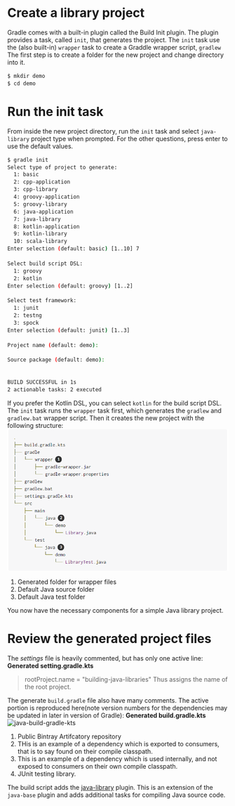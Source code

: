 # Create a library project
Gradle comes with a built-in plugin called the Build Init plugin. The plugin provides a task, called `init`, that generates the project. The `init` task use the (also built-in) `wrapper` task to create a Graddle wrapper script, `gradlew`
The first step is to create a folder for the new project and change directory into it.
```bash
$ mkdir demo
$ cd demo
```
# Run the init task
From inside the new project directory, run the `init` task and select `java-library` project type when prompted. For the other questions, press enter to use the default values.
```bash
$ gradle init
Select type of project to generate:
  1: basic
  2: cpp-application
  3: cpp-library
  4: groovy-application
  5: groovy-library
  6: java-application
  7: java-library
  8: kotlin-application
  9: kotlin-library
  10: scala-library
Enter selection (default: basic) [1..10] 7

Select build script DSL:
  1: groovy
  2: kotlin
Enter selection (default: groovy) [1..2]

Select test framework:
  1: junit
  2: testng
  3: spock
Enter selection (default: junit) [1..3]

Project name (default: demo):

Source package (default: demo):


BUILD SUCCESSFUL in 1s
2 actionable tasks: 2 executed
```
If you prefer the Kotlin DSL, you can select `kotlin` for the build script DSL.
The `init` task runs the `wrapper` task first, which generates the `gradlew` and `gradlew.bat` wrapper script. Then it creates the new project with the following structure:
![Java Gradle Project](assets/java-gradle-project.png)

1. Generated folder for wrapper files
2. Default Java source folder
3. Default Java test folder

You now have the necessary components for a simple Java library project.

# Review the generated project files
The *settings* file is heavily commented, but has only one active line:
**Generated setting.gradle.kts**
> rootProject.name = "building-java-libraries"
Thus assigns the name of the root project.

The generate `build.gradle` file also have many comments. The active portion is reproduced here(note version numbers for the dependencies may be updated in later in version of Gradle):
**Generated build.gradle.kts**
![java-build-gradle-kts](assests/java-build-gradle-kts.png)

1. Public Bintray Artifcatory repository
2. THis is an example of a dependency which is exported to consumers, that is to say found on their compile classpath.
3. This is an example of a dependency which is used internally, and not exposed to consumers on their own compile classpath.
4. JUnit testing library.

The build script adds the [java-library]() plugin. This is an extension of the `java-base` plugin and adds additional tasks for compiling Java source code.

